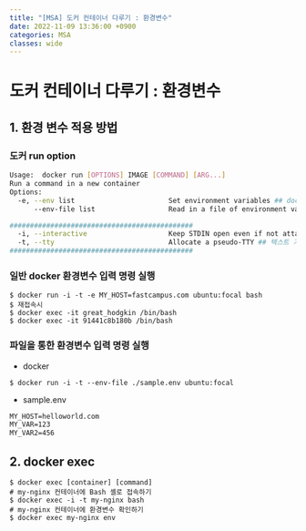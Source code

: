 ```yaml
---
title: "[MSA] 도커 컨테이너 다루기 : 환경변수"
date: 2022-11-09 13:36:00 +0900
categories: MSA
classes: wide
---
```


# 도커 컨테이너 다루기 : 환경변수

## 1. 환경 변수 적용 방법 

### 도커 run option 

```bash
Usage:  docker run [OPTIONS] IMAGE [COMMAND] [ARG...]
Run a command in a new container
Options:
  -e, --env list                       Set environment variables ## docker 명령어 안에 환경 변수 입력
      --env-file list                  Read in a file of environment variables ## 환경변수가 등록된 파일 로드

#############################################
  -i, --interactive                    Keep STDIN open even if not attached ## 연결되지 않은 경우 STDIN(표주입출력기)를 열어둔다.
  -t, --tty                            Allocate a pseudo-TTY ## 텍스트 기반의 터미널(TTY)을 애뮬 레이트 해줍니다.
#############################################  
```

### 일반 docker 환경변수 입력 명령 실행
```console
$ docker run -i -t -e MY_HOST=fastcampus.com ubuntu:focal bash
$ 재접속시
$ docker exec -it great_hodgkin /bin/bash
$ docker exec -it 91441c8b180b /bin/bash
```

### 파일을 통한 환경변수 입력 명령 실행
- docker
```console
$ docker run -i -t --env-file ./sample.env ubuntu:focal
```
- sample.env
```txt
MY_HOST=helloworld.com
MY_VAR=123
MY_VAR2=456
```

## 2. docker exec

```console
$ docker exec [container] [command]
# my-nginx 컨테이너에 Bash 셸로 접속하기
$ docker exec -i -t my-nginx bash
# my-nginx 컨테이너에 환경변수 확인하기
$ docker exec my-nginx env
```


